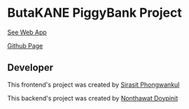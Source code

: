 # ButaKANE PiggyBank Project

<a href='https://butakane.herokuapp.com/' target="_blank" rel="noopener">See Web App</a>

<a href='https://cpre-kmutnb.github.io/Butakane/' target="_blank" rel="noopener">Github Page</a>

## Developer

This frontend's project was created by <a href='https://shiraf.net' target="_blank" rel="noopener">Sirasit Phongwankul</a>

This backend's project was created by <a href='https://lysist.shiraf.net' target="_blank" rel="noopener">Nonthawat Doypinit</a>
